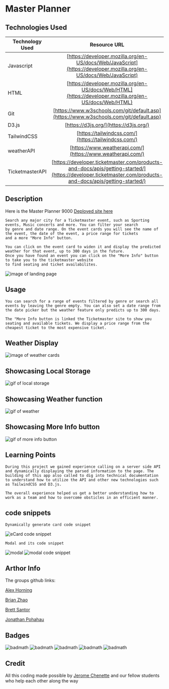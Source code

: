 # Master Planner 


## Technologies Used

| Technology Used         | Resource URL           | 
| ------------- |:-------------:| 
| Javascript    | [https://developer.mozilla.org/en-US/docs/Web/JavaScript](https://developer.mozilla.org/en-US/docs/Web/JavaScript) | 
| HTML    | [https://developer.mozilla.org/en-US/docs/Web/HTML](https://developer.mozilla.org/en-US/docs/Web/HTML) |   
| Git | [https://www.w3schools.com/git/default.asp](https://www.w3schools.com/git/default.asp)     |  
| D3.js | [https://d3js.org/](https://d3js.org/)     |  
| TailwindCSS | [https://tailwindcss.com/](https://tailwindcss.com/)     |  
| weatherAPI | [https://www.weatherapi.com/](https://www.weatherapi.com/)     |  
| TicketmasterAPI | [https://developer.ticketmaster.com/products-and-docs/apis/getting-started/](https://developer.ticketmaster.com/products-and-docs/apis/getting-started/)     |  

## Description


Here is the Master Planner 9000 [Deployed site here](https://byxzesc.github.io/01-GroupProject-EventPlanner/)

    Search any major city for a Ticketmaster event, such as Sporting events, Music concerts and more. You can filter your search 
    by genre and date range. On the event cards you will see the name of the event, the date of the event, a price range for tickets 
    and a more "More Info" button. 
    
    You can click on the event card to widen it and display the predicted weather for that event, up to 300 days in the future. 
    Once you have found an event you can click on the "More Info" button to take you to the ticketmaster website 
    to find seating and ticket availabilites.


![image of landing page](./assets/img/landingPage9000.png) 


## Usage

    You can search for a range of events filtered by genre or search all events by leaving the genre empty. You can also set a date range from the date picker but the weather feature only predicts up to 300 days. 
    
    The "More Info button is linked the Ticketmaster site to show you seating and available tickets. We display a price range from the cheapest ticket to the most expensive ticket.

## Weather Display
![image of weather cards](./assets/img/eventAndWeatherDisp.png)
## Showcasing Local Storage
![gif of local storage](./assets/img/localStorage.gif)
## Showcasing Weather function
![gif of weather](./assets/img/showcaseWeather.gif)
## Showcasing More Info button
![gif of more info button](./assets/img/showcaseMoreInfo.gif)

## Learning Points

    During this project we gained experience calling on a server side API and dynamically displaying the parsed information to the page. The building of this app also called to dig into technical documentation to understand how to utilize the API and other new technologies such as TailwindCSS and D3.js. 
    
    The overall experience helped us get a better understanding how to work as a team and how to overcome obsticles in an efficient manner.

## code snippets

    Dynamically generate card code snippet
![eCard code snippet](./assets/img/eCard.JPG)

    Modal and its code snippet
![modal](./assets/img/user%20validation.JPG)
![modal code snippet](./assets/img/modal%20code.JPG)

## Arthor Info

The groups github links:

[Alex Horning](https://github.com/makeitouthill/)

[Brian Zhao](https://github.com/byxzESC)

[Brett Santor](https://github.com/BrettSantor)

[Jonathan Pohahau](https://github.com/j-pohahau5)

## Badges

![badmath](https://img.shields.io/badge/HTML-10%25-orange)
![badmath](https://img.shields.io/badge/CSS-10%25-blue)
![badmath](https://img.shields.io/badge/Javascript-100%25-yellow)
![badmath](https://img.shields.io/badge/D3.JS-300%25-orange)
![badmath](https://img.shields.io/badge/Tailwind-300%25-blue)

## Credit

All this coding made possible by [Jerome Chenette](https://github.com/jeromechenette) and our fellow students who help each other along the way
